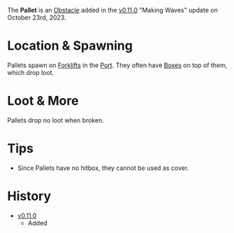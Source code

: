 The **Pallet** is an [Obstacle](/obstacles) added in the [v0.11.0](https://github.com/HasangerGames/suroi/releases/tag/v0.11.0) "Making Waves" update on October 23rd, 2023.

# Location & Spawning

Pallets spawn on [Forklifts](/obstalces/forklift) in the [Port](/buildings/port). They often have [Boxes](/obstacles/box) on top of them, which drop loot.

# Loot & More

Pallets drop no loot when broken.

# Tips

- Since Pallets have no hitbox, they cannot be used as cover.

# History

- [v0.11.0](https://github.com/HasangerGames/suroi/releases/tag/v0.11.0)
  - Added
